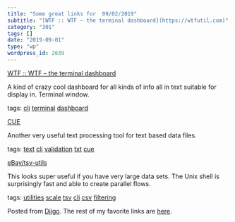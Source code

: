 ```yaml
---
title: "Some great links for  09/02/2019"
subtitle: "[WTF :: WTF – the terminal dashboard](https://wtfutil.com)"
category: "301"
tags: []
date: "2019-09-01"
type: "wp"
wordpress_id: 2639
---
```

[WTF :: WTF – the terminal dashboard](https://wtfutil.com) 

A kind of crazy cool dashboard for all kinds of info all in text suitable for display in. Terminal window. 

 tags: [cli](https://www.diigo.com/user/pitosalas/cli) [terminal](https://www.diigo.com/user/pitosalas/terminal) [dashboard](https://www.diigo.com/user/pitosalas/dashboard)

 [CUE](https://cuelang.org) 

Another very useful text processing tool for text based data files. 

 tags: [text](https://www.diigo.com/user/pitosalas/text) [cli](https://www.diigo.com/user/pitosalas/cli) [validation](https://www.diigo.com/user/pitosalas/validation) [txt](https://www.diigo.com/user/pitosalas/txt) [cue](https://www.diigo.com/user/pitosalas/cue)

 [eBay/tsv-utils](https://github.com/eBay/tsv-utils) 

This looks super useful if you have very large data sets. The Unix shell is surprisingly fast and able to create parallel flows. 

 tags: [utilities](https://www.diigo.com/user/pitosalas/utilities) [scale](https://www.diigo.com/user/pitosalas/scale) [tsv](https://www.diigo.com/user/pitosalas/tsv) [cli](https://www.diigo.com/user/pitosalas/cli) [csv](https://www.diigo.com/user/pitosalas/csv) [filtering](https://www.diigo.com/user/pitosalas/filtering)

Posted from [Diigo](https://www.diigo.com). The rest of my favorite links are [here](https://www.diigo.com/user/pitosalas).